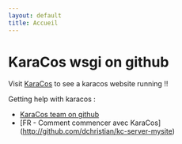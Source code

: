 ```yaml
---
layout: default
title: Accueil
---
```


KaraCos wsgi on github
======================

Visit [KaraCos](http://karacos.org/) to see a karacos website running !!

Getting help with karacos :

* [KaraCos team on github](http://github.com/karacos)
* [FR - Comment commencer avec KaraCos] (http://github.com/dchristian/kc-server-mysite)
